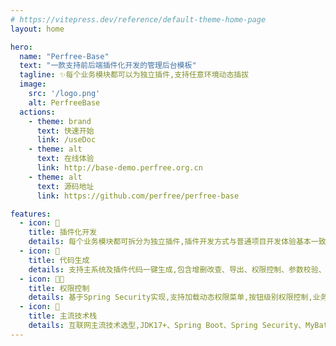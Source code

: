 ```yaml
---
# https://vitepress.dev/reference/default-theme-home-page
layout: home

hero:
  name: "Perfree-Base"
  text: "一款支持前后端插件化开发的管理后台模板"
  tagline: ✨每个业务模块都可以为独立插件,支持任意环境动态插拔
  image:
    src: '/logo.png'
    alt: PerfreeBase
  actions:
    - theme: brand
      text: 快速开始
      link: /useDoc
    - theme: alt
      text: 在线体验
      link: http://base-demo.perfree.org.cn
    - theme: alt
      text: 源码地址
      link: https://github.com/perfree/perfree-base

features:
  - icon: 📝
    title: 插件化开发
    details: 每个业务模块都可拆分为独立插件,插件开发方式与普通项目开发体验基本一致,且支持生产环境动态插拔,杜绝加班!
  - icon: 🚀
    title: 代码生成
    details: 支持主系统及插件代码一键生成,包含增删改查、导出、权限控制、参数校验、接口文档等前后端代码,快速开发
  - icon: 👨‍💻
    title: 权限控制
    details: 基于Spring Security实现,支持加载动态权限菜单,按钮级别权限控制,业务插件同样支持
  - icon: 🎐
    title: 主流技术栈
    details: 互联网主流技术选型,JDK17+、Spring Boot、Spring Security、MyBatis Plus、Swagger等技术栈
---
```


<style>
:root {
  --vp-home-hero-name-color: transparent;
  --vp-home-hero-name-background: -webkit-linear-gradient(120deg, #bd34fe 30%, #41d1ff);

  /*--vp-home-hero-image-background-image: linear-gradient(-45deg, #bd34fe 50%, #47caff 50%);*/
  /*--vp-home-hero-image-filter: blur(44px);*/
}

@media (min-width: 640px) {
  :root {
    --vp-home-hero-image-filter: blur(56px);
  }
}

@media (min-width: 960px) {
  :root {
    --vp-home-hero-image-filter: blur(68px);
  }
}
</style>
